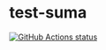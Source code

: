 # test-suma

<a href="https://github.com/jcayouette/test-suma"><img alt="GitHub Actions status" src="https://github.com/jcayouette/test-suma/workflows/suma%20status/badge.svg"></a>



